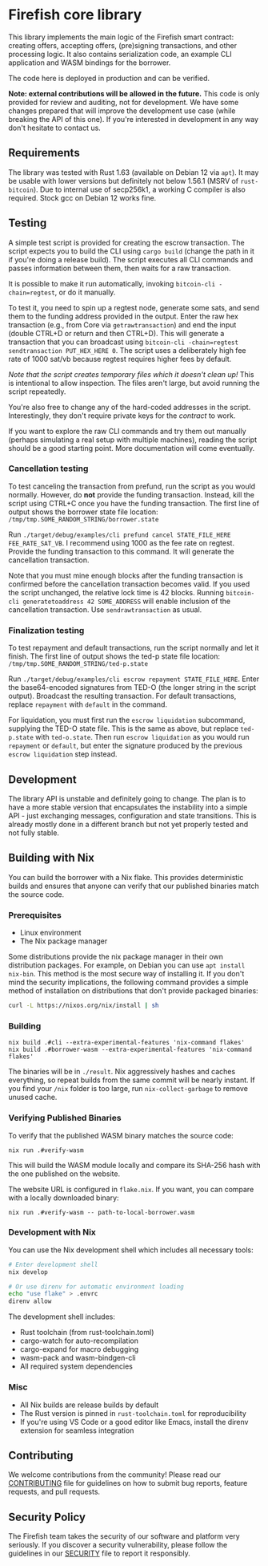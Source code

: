 # Firefish core library

This library implements the main logic of the Firefish smart contract: creating offers, accepting offers, (pre)signing transactions, and other processing logic.
It also contains serialization code, an example CLI application and WASM bindings for the borrower.

The code here is deployed in production and can be verified.

**Note: external contributions will be allowed in the future.**
This code is only provided for review and auditing, not for development.
We have some changes prepared that will improve the development use case (while breaking the API of this one).
If you're interested in development in any way don't hesitate to contact us.

## Requirements

The library was tested with Rust 1.63 (available on Debian 12 via `apt`). It may be usable with lower versions but definitely not below 1.56.1 (MSRV of `rust-bitcoin`).
Due to internal use of secp256k1, a working C compiler is also required. Stock gcc on Debian 12 works fine.

## Testing

A simple test script is provided for creating the escrow transaction.
The script expects you to build the CLI using `cargo build` (change the path in it if you're doing a release build).
The script executes all CLI commands and passes information between them, then waits for a raw transaction.

It is possible to make it run automatically, invoking `bitcoin-cli -chain=regtest`, or do it manually.

To test it, you need to spin up a regtest node, generate some sats, and send them to the funding address provided in the output.
Enter the raw hex transaction (e.g., from Core via `getrawtransaction`) and end the input (double CTRL+D or return and then CTRL+D).
This will generate a transaction that you can broadcast using `bitcoin-cli -chain=regtest sendtransaction PUT_HEX_HERE 0`.
The script uses a deliberately high fee rate of 1000 sat/vb because regtest requires higher fees by default.

*Note that the script creates temporary files which it doesn't clean up!*
This is intentional to allow inspection.
The files aren't large, but avoid running the script repeatedly.

You're also free to change any of the hard-coded addresses in the script.
Interestingly, they don't require private keys for the *contract* to work.

If you want to explore the raw CLI commands and try them out manually (perhaps simulating a real setup with multiple machines), reading the script should be a good starting point.
More documentation will come eventually.

### Cancellation testing

To test canceling the transaction from prefund, run the script as you would normally.
However, do **not** provide the funding transaction.
Instead, kill the script using CTRL+C once you have the funding transaction.
The first line of output shows the borrower state file location:
`/tmp/tmp.SOME_RANDOM_STRING/borrower.state`

Run `./target/debug/examples/cli prefund cancel STATE_FILE_HERE FEE_RATE_SAT_VB`.
I recommend using 1000 as the fee rate on regtest.
Provide the funding transaction to this command.
It will generate the cancellation transaction.

Note that you must mine enough blocks after the funding transaction is confirmed before the cancellation transaction becomes valid.
If you used the script unchanged, the relative lock time is 42 blocks.
Running `bitcoin-cli generatetoaddress 42 SOME_ADDRESS` will enable inclusion of the cancellation transaction.
Use `sendrawtransaction` as usual.

### Finalization testing

To test repayment and default transactions, run the script normally and let it finish.
The first line of output shows the ted-p state file location:
`/tmp/tmp.SOME_RANDOM_STRING/ted-p.state`

Run `./target/debug/examples/cli escrow repayment STATE_FILE_HERE`.
Enter the base64-encoded signatures from TED-O (the longer string in the script output).
Broadcast the resulting transaction.
For default transactions, replace `repayment` with `default` in the command.

For liquidation, you must first run the `escrow liquidation` subcommand, supplying the TED-O state file.
This is the same as above, but replace `ted-p.state` with `ted-o.state`.
Then run `escrow liquidation` as you would run `repayment` or `default`, but enter the signature produced by the previous `escrow liquidation` step instead.

## Development

The library API is unstable and definitely going to change.
The plan is to have a more stable version that encapsulates the instability into a simple API - just exchanging messages, configuration and state transitions.
This is already mostly done in a different branch but not yet properly tested and not fully stable.

## Building with Nix

You can build the borrower with a Nix flake. This provides deterministic builds and ensures that anyone can verify
that our published binaries match the source code.

### Prerequisites
- Linux environment
- The Nix package manager

Some distributions provide the nix package manager in their own distribution packages. For example, on Debian you can use `apt install nix-bin`. This method is the most secure way of installing it. If you don't mind the security implications, the following command provides a simple method of installation on distributions that don't provide packaged binaries:

```bash
curl -L https://nixos.org/nix/install | sh
```

### Building

```console
nix build .#cli --extra-experimental-features 'nix-command flakes'
nix build .#borrower-wasm --extra-experimental-features 'nix-command flakes'
```

The binaries will be in `./result`. Nix aggressively hashes and caches everything, so repeat builds from the same commit
will be nearly instant. If you find your `/nix` folder is too large, run `nix-collect-garbage` to remove unused cache.

### Verifying Published Binaries

To verify that the published WASM binary matches the source code:

```console
nix run .#verify-wasm
```

This will build the WASM module locally and compare its SHA-256 hash with the one published on the website.

The website URL is configured in `flake.nix`. If you want, you can compare with a locally downloaded binary:

``` console
nix run .#verify-wasm -- path-to-local-borrower.wasm
```

### Development with Nix

You can use the Nix development shell which includes all necessary tools:

```bash
# Enter development shell
nix develop

# Or use direnv for automatic environment loading
echo "use flake" > .envrc
direnv allow
```

The development shell includes:

- Rust toolchain (from rust-toolchain.toml)
- cargo-watch for auto-recompilation
- cargo-expand for macro debugging
- wasm-pack and wasm-bindgen-cli
- All required system dependencies

### Misc

- All Nix builds are release builds by default
- The Rust version is pinned in `rust-toolchain.toml` for reproducibility
- If you're using VS Code or a good editor like Emacs, install the direnv extension for seamless integration

## Contributing

We welcome contributions from the community! Please read our [CONTRIBUTING](/CONTRIBUTING.md) file for guidelines on how to submit bug reports, feature requests, and pull requests.

## Security Policy

The Firefish team takes the security of our software and platform very seriously. If you discover a security vulnerability, please follow the guidelines in our [SECURITY](/SECURITY.md) file to report it responsibly.
